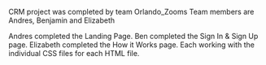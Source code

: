 CRM project was completed by team Orlando_Zooms
Team members are Andres, Benjamin and Elizabeth

Andres completed the Landing Page.
Ben completed the Sign In & Sign Up page.
Elizabeth completed the How it Works page.
Each working with the individual CSS files for each HTML file.
